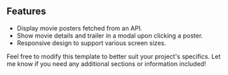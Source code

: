 ## Features
- Display movie posters fetched from an API.
- Show movie details and trailer in a modal upon clicking a poster.
- Responsive design to support various screen sizes.


Feel free to modify this template to better suit your project's specifics. Let me know if you need any additional sections or information included!


